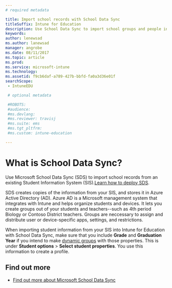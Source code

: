 ```yaml
---
# required metadata

title: Import school records with School Data Sync
titleSuffix: Intune for Education
description: Use School Data Sync to import school groups and people into Azure AD.
keywords:
author: lenewsad
ms.author: lanewsad
manager: angrobe
ms.date: 08/11/2017
ms.topic: article
ms.prod:
ms.service: microsoft-intune
ms.technology:
ms.assetid: f9cb6daf-a789-427b-bbfd-fa0a3d36e01f
searchScope:
 - IntuneEDU

 # optional metadata

 #ROBOTS:
 #audience:
 #ms.devlang:
 #ms.reviewer: travisj
 #ms.suite: ems
 #ms.tgt_pltfrm:
 #ms.custom: intune-education

---
```


# What is School Data Sync?

Use Microsoft School Data Sync (SDS) to import school records from an existing Student Information System (SIS).[Learn how to deploy SDS](https://support.office.com/article/Overview-of-School-Data-Sync-and-Classroom-f3d1147b-4ade-4905-8518-508e729f2e91).

SDS creates copies of the information from your SIS, and stores it in Azure Active Directory (AD). Azure AD is a Microsoft management system that integrates with Intune and helps organize students and devices. It lets you create groups out of your students and teachers--such as 4th period Biology or Contoso District teachers. Groups are neccessary to assign and distribute user or device-specific apps, settings, and restrictions.

When importing student information from your SIS into Intune for Education with School Data Sync, make sure that you include __Grade__ and __Graduation Year__ if you intend to make [dynamic groups](what-are-groups.md#managing-groups-and-subgroups) with those properties. This is under __Student options__ > __Select student properties__. You use this information to create a profile.  

## Find out more

- [Find out more about Microsoft School Data Sync](https://sds.microsoft.com)
